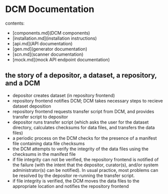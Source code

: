 # DCM Documentation

contents:

- [components.md](DCM components)
- [installation.md](installation instructions)
- [api.md](API documentation)
- [gen.md](generator documentation)
- [scn.md](scanner documentation)
- [mock.md](mock API endpoint documentation)

## the story of a depositor, a dataset, a repository, and a DCM
- depositor creates dataset (in repository frontend)
- repository frontend notifies DCM; DCM takes necessary steps to recieve dataset deposition 
- repository frontend requests transfer script from DCM, and provides transfer script to depositor
- depositor runs transfer script (which asks the user for the dataset directory, calculates checksums for data files, and transfers the data files)
- a periodic process on the DCM checks for the presence of a manifest file containing data file checksums
- the DCM attempts to verify the integrity of the data files using the checksums in the manifest file
- if file integrity can not be verified, the repository frontend is notified of the failure (with the intent that the depositor, curator(s), and/or system administrator(s) can be notified). In usual practice, most problems can be resolved by the depositor re-running the transfer script.
- if file integrity is verified, the DCM moves the data files to the appropriate location and notifies the repository frontend

